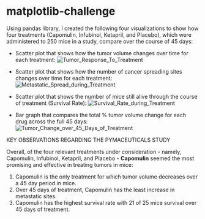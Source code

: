 # matplotlib-challenge

Using pandas library, I created the following four visualizations to show how four treatments (Capomulin, Infubinol, Ketapril, and Placebo), which were administered to 250 mice in a study, compare over the course of 45 days:

* Scatter plot that shows how the tumor volume changes over time for each treatment:
![Tumor_Response_To_Treatment](https://user-images.githubusercontent.com/54033512/73682570-3b240600-4686-11ea-9cdf-597969eb4588.png)

* Scatter plot that shows how the number of cancer spreading sites changes over time for each treatment:
![Metastatic_Spread_during_Treatment](https://user-images.githubusercontent.com/54033512/73682523-29426300-4686-11ea-8488-19ca7eaf65f3.png)
* Scatter plot that shows the number of mice still alive through the course of treatment (Survival Rate):
![Survival_Rate_during_Treatment](https://user-images.githubusercontent.com/54033512/73682540-2fd0da80-4686-11ea-9566-e0f16f6c4477.png)
* Bar graph that compares the total % tumor volume change for each drug across the full 45 days:
![Tumor_Change_over_45_Days_of_Treatment](https://user-images.githubusercontent.com/54033512/73682548-33fcf800-4686-11ea-8cb1-19fd12a61e80.png)

KEY OBSERVATIONS REGARDING THE PYMACEUTICALS STUDY

Overall, of the four relevant treatments under consideration - namely, Capomulin, Infubinol, Ketapril, and Placebo -  **Capomulin** seemed the most promising and effective in treating tumors in mice:

1.  Capomulin is the only treatment for which tumor volume decreases over a 45 day period in mice.
2.  Over 45 days of treatment, Capomulin has the least increase in metastatic sites.
3.  Capomulin has the highest survival rate with 21 of 25 mice survival over 45 days of treatment.
